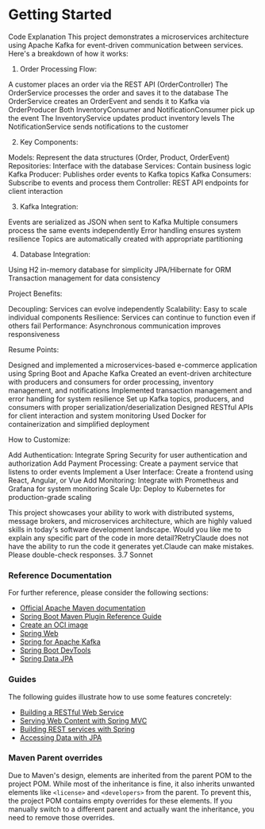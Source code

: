# Getting Started


Code Explanation
This project demonstrates a microservices architecture using Apache Kafka for event-driven communication between services. Here's a breakdown of how it works:
1. Order Processing Flow:

A customer places an order via the REST API (OrderController)
The OrderService processes the order and saves it to the database
The OrderService creates an OrderEvent and sends it to Kafka via OrderProducer
Both InventoryConsumer and NotificationConsumer pick up the event
The InventoryService updates product inventory levels
The NotificationService sends notifications to the customer

2. Key Components:

Models: Represent the data structures (Order, Product, OrderEvent)
Repositories: Interface with the database
Services: Contain business logic
Kafka Producer: Publishes order events to Kafka topics
Kafka Consumers: Subscribe to events and process them
Controller: REST API endpoints for client interaction

3. Kafka Integration:

Events are serialized as JSON when sent to Kafka
Multiple consumers process the same events independently
Error handling ensures system resilience
Topics are automatically created with appropriate partitioning

4. Database Integration:

Using H2 in-memory database for simplicity
JPA/Hibernate for ORM
Transaction management for data consistency

Project Benefits:

Decoupling: Services can evolve independently
Scalability: Easy to scale individual components
Resilience: Services can continue to function even if others fail
Performance: Asynchronous communication improves responsiveness

Resume Points:

Designed and implemented a microservices-based e-commerce application using Spring Boot and Apache Kafka
Created an event-driven architecture with producers and consumers for order processing, inventory management, and notifications
Implemented transaction management and error handling for system resilience
Set up Kafka topics, producers, and consumers with proper serialization/deserialization
Designed RESTful APIs for client interaction and system monitoring
Used Docker for containerization and simplified deployment

How to Customize:

Add Authentication: Integrate Spring Security for user authentication and authorization
Add Payment Processing: Create a payment service that listens to order events
Implement a User Interface: Create a frontend using React, Angular, or Vue
Add Monitoring: Integrate with Prometheus and Grafana for system monitoring
Scale Up: Deploy to Kubernetes for production-grade scaling

This project showcases your ability to work with distributed systems, message brokers, and microservices architecture, which are highly valued skills in today's software development landscape.
Would you like me to explain any specific part of the code in more detail?RetryClaude does not have the ability to run the code it generates yet.Claude can make mistakes. Please double-check responses. 3.7 Sonnet
### Reference Documentation
For further reference, please consider the following sections:

* [Official Apache Maven documentation](https://maven.apache.org/guides/index.html)
* [Spring Boot Maven Plugin Reference Guide](https://docs.spring.io/spring-boot/3.4.4/maven-plugin)
* [Create an OCI image](https://docs.spring.io/spring-boot/3.4.4/maven-plugin/build-image.html)
* [Spring Web](https://docs.spring.io/spring-boot/3.4.4/reference/web/servlet.html)
* [Spring for Apache Kafka](https://docs.spring.io/spring-boot/3.4.4/reference/messaging/kafka.html)
* [Spring Boot DevTools](https://docs.spring.io/spring-boot/3.4.4/reference/using/devtools.html)
* [Spring Data JPA](https://docs.spring.io/spring-boot/3.4.4/reference/data/sql.html#data.sql.jpa-and-spring-data)

### Guides
The following guides illustrate how to use some features concretely:

* [Building a RESTful Web Service](https://spring.io/guides/gs/rest-service/)
* [Serving Web Content with Spring MVC](https://spring.io/guides/gs/serving-web-content/)
* [Building REST services with Spring](https://spring.io/guides/tutorials/rest/)
* [Accessing Data with JPA](https://spring.io/guides/gs/accessing-data-jpa/)

### Maven Parent overrides

Due to Maven's design, elements are inherited from the parent POM to the project POM.
While most of the inheritance is fine, it also inherits unwanted elements like `<license>` and `<developers>` from the parent.
To prevent this, the project POM contains empty overrides for these elements.
If you manually switch to a different parent and actually want the inheritance, you need to remove those overrides.






